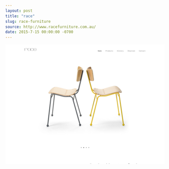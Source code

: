 ```yaml
---
layout: post
title: "race"
slug: race-furniture
source: http://www.racefurniture.com.au/
date: 2015-7-15 00:00:00 -0700
---
```


<img src="/assets/img/screenshots/race-furniture.jpg">
